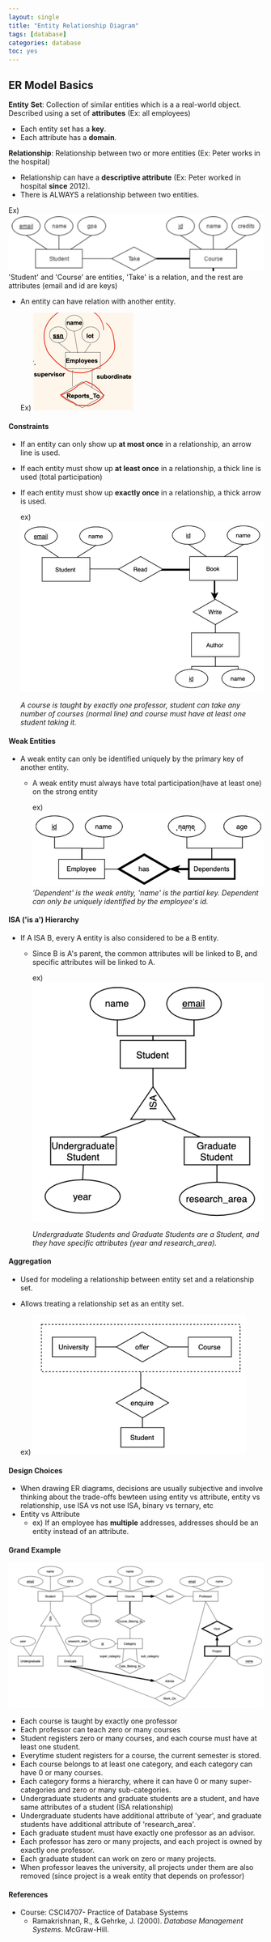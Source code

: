 ```yaml
---
layout: single
title: "Entity Relationship Diagram"
tags: [database]
categories: database
toc: yes
---
```


## ER Model Basics

**Entity** **Set**: Collection of similar entities which is a a real-world object. Described using a set of **attributes** (Ex: all employees)

- Each entity set has a **key**.
- Each attribute has a **domain**.

**Relationship**: Relationship between two or more entities (Ex: Peter works in the hospital)

- Relationship can have a **descriptive attribute** (Ex: Peter worked in hospital **since** 2012).
- There is ALWAYS a relationship between two entities.

Ex)![image-20211218031352295](/assets/images/image-20211218031352295.png)
'Student' and 'Course' are entities, 'Take' is a relation, and the rest are attributes (email and id are keys)

- An entity can have relation with another entity.

  Ex) <img src="/assets/images/image-20211218031658465.png" alt="image-20211218031658465" style="zoom:50%;" />

#### Constraints

- If an entity can only show up **at most once** in a relationship, an arrow line is used.

- If each entity must show up **at least once** in a relationship, a thick line is used (total participation)

- If each entity must show up **exactly once** in a relationship, a thick arrow is used. 

  ex) <img src="/assets/images/image-20211218034328472.png" alt="image-20211218034328472" style="zoom:67%;" />

  *A course is taught by exactly one professor, student can take any number of courses (normal line) and course must have at least one student taking it.* 

#### Weak Entities

- A weak entity can only be identified uniquely by the primary key of another entity. 

  - A weak entity must always have total participation(have at least one) on the strong entity

    ex) <img src="/assets/images/image-20211218040617586.png" alt="image-20211218040617586" style="zoom:67%;" />
    *'Dependent' is the weak entity, 'name' is the partial key. Dependent can only be uniquely identified by the employee's id.* 

#### ISA ('is a') Hierarchy

- If A ISA B, every A entity is also considered to be a B entity. 

  - Since B is A's parent, the common attributes will be linked to B, and specific attributes will be linked to A.

    ex) ![image-20211218041943474](/assets/images/image-20211218041943474.png)

    *Undergraduate Students and Graduate Students are a Student, and they have specific attributes (year and research_area).*

#### Aggregation

- Used for modeling a relationship between entity set and a relationship set.

- Allows treating a relationship set as an entity set.

  ex) <img src="/assets/images/image-20211218043532960.png" alt="image-20211218043532960" style="zoom:67%;" />

#### Design Choices

- When drawing ER diagrams, decisions are usually subjective and involve thinking about the trade-offs bewteen using entity vs attribute, entity vs relationship, use ISA vs not use ISA, binary vs ternary, etc
- Entity vs Attribute
  - ex) If an employee has **multiple** addresses, addresses should be an entity instead of an attribute. 

#### Grand Example

![image-20211218044513947](/assets/images/image-20211218044513947.png)

- Each course is taught by exactly one professor
- Each professor can teach zero or many courses
- Student registers zero or many courses, and each course must have at least one student.
- Everytime student registers for a course, the current semester is stored.
- Each course belongs to at least one category, and each category can have 0 or many courses.
- Each category forms a hierarchy, where it can have 0 or many super-categories and zero or many sub-categories. 
- Undergraduate students and graduate students are a student, and have same attributes of a student (ISA relationship)
- Undergraduate students have additional attribute of 'year', and graduate students have additional attribute of 'research_area'.
- Each graduate student must have exactly one professor as an advisor. 
- Each professor has zero or many projects, and each project is owned by exactly one professor.
- Each graduate student can work on zero or many projects. 
- When professor leaves the university, all projects under them are also removed (since project is a weak entity that depends on professor) 

#### References

- Course: CSCI4707- Practice of Database Systems
  - Ramakrishnan, R., & Gehrke, J. (2000). *Database Management Systems*. McGraw-Hill. 

